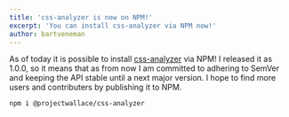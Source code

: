 ```yaml
---
title: 'css-analyzer is now on NPM!'
excerpt: 'You can install css-analyzer via NPM now!'
author: bartveneman
---
```


As of today it is possible to install [css-analyzer](https://www.npmjs.com/package/@projectwallace/css-analyzer) via NPM! I released it as 1.0.0, so it means that as from now I am committed to adhering to SemVer and keeping the API stable until a next major version. I hope to find more users and contributers by publishing it to NPM.

```shell
npm i @projectwallace/css-analyzer
```
